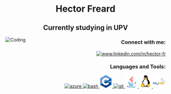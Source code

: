 <h1 align="center">Hector Freard</h1>
<h2 align="center">Currently studying in UPV</h2>
<img align="left" alt="Coding" src="https://i.pinimg.com/originals/e4/26/70/e426702edf874b181aced1e2fa5c6cde.gif">

<!-- GITHUB THINGS 

<p>&nbsp;<img align="center" src="https://github-readme-stats.vercel.app/api?username=hectorfr&show_icons=true&locale=en" alt="hectorfr" /></p>
<p><img align="left" src="https://github-readme-stats.vercel.app/api/top-langs?username=hectorfr&show_icons=true&locale=en&layout=compact" alt="hectorfr" /></p>
<!-- <p><img align="center" src="https://github-readme-streak-stats.herokuapp.com/?user=hectorfr&" alt="hectorfr" /></p> -->


<!--  Connects with me -->

<h3 align="right">Connect with me:</h3>
<p align="right">
<a href="https://linkedin.com/in/www.linkedin.com/in/hector-fr" target="blank"><img align="center" src="https://raw.githubusercontent.com/rahuldkjain/github-profile-readme-generator/master/src/images/icons/Social/linked-in-alt.svg" alt="www.linkedin.com/in/hector-fr" height="30" width="40" /></a>
</p>

<!--  Languages and tooles, to do more go here https://rahuldkjain.github.io/gh-profile-readme-generator/ -->

<h3 align="right">Languages and Tools:</h3>
<p align="right"> <a href="https://azure.microsoft.com/en-in/" target="_blank" rel="noreferrer"> <img src="https://www.vectorlogo.zone/logos/microsoft_azure/microsoft_azure-icon.svg" alt="azure" width="40" height="40"/> </a> <a href="https://www.gnu.org/software/bash/" target="_blank" rel="noreferrer"> <img src="https://www.vectorlogo.zone/logos/gnu_bash/gnu_bash-icon.svg" alt="bash" width="40" height="40"/> </a> <a href="https://www.w3schools.com/cpp/" target="_blank" rel="noreferrer"> <img src="https://raw.githubusercontent.com/devicons/devicon/master/icons/cplusplus/cplusplus-original.svg" alt="cplusplus" width="40" height="40"/> </a> <a href="https://git-scm.com/" target="_blank" rel="noreferrer"> <img src="https://www.vectorlogo.zone/logos/git-scm/git-scm-icon.svg" alt="git" width="40" height="40"/> </a> <a href="https://www.java.com" target="_blank" rel="noreferrer"> <img src="https://raw.githubusercontent.com/devicons/devicon/master/icons/java/java-original.svg" alt="java" width="40" height="40"/> </a> <a href="https://www.linux.org/" target="_blank" rel="noreferrer"> <img src="https://raw.githubusercontent.com/devicons/devicon/master/icons/linux/linux-original.svg" alt="linux" width="40" height="40"/> </a> <a href="https://www.mysql.com/" target="_blank" rel="noreferrer"> <img src="https://raw.githubusercontent.com/devicons/devicon/master/icons/mysql/mysql-original-wordmark.svg" alt="mysql" width="40" height="40"/> </a> </p>
